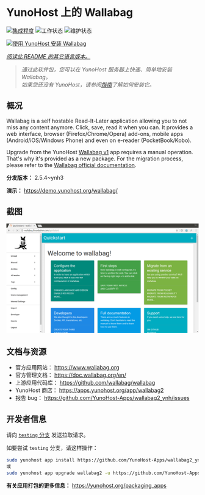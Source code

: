 <!--
注意：此 README 由 <https://github.com/YunoHost/apps/tree/master/tools/readme_generator> 自动生成
请勿手动编辑。
-->

# YunoHost 上的 Wallabag

[![集成程度](https://dash.yunohost.org/integration/wallabag2.svg)](https://ci-apps.yunohost.org/ci/apps/wallabag2/) ![工作状态](https://ci-apps.yunohost.org/ci/badges/wallabag2.status.svg) ![维护状态](https://ci-apps.yunohost.org/ci/badges/wallabag2.maintain.svg)

[![使用 YunoHost 安装 Wallabag](https://install-app.yunohost.org/install-with-yunohost.svg)](https://install-app.yunohost.org/?app=wallabag2)

*[阅读此 README 的其它语言版本。](./ALL_README.md)*

> *通过此软件包，您可以在 YunoHost 服务器上快速、简单地安装 Wallabag。*  
> *如果您还没有 YunoHost，请参阅[指南](https://yunohost.org/install)了解如何安装它。*

## 概况

Wallabag is a self hostable Read-It-Later application allowing you to not miss any content anymore. Click, save, read it when you can.
It provides a web interface, browser (Firefox/Chrome/Opera) add-ons, mobile apps (Android/iOS/Windows Phone) and even on e-reader (PocketBook/Kobo).

Upgrade from the YunoHost [Wallabag v1](https://github.com/YunoHost-Apps/wallabag_ynh) app requires a manual operation. That's why it's provided as a new package. For the migration process, please refer to the [Wallabag official documentation](https://doc.wallabag.org/en/user/import/wallabagv1.html).


**分发版本：** 2.5.4~ynh3

**演示：** <https://demo.yunohost.org/wallabag/>

## 截图

![Wallabag 的截图](./doc/screenshots/screenshot1.webp)

## 文档与资源

- 官方应用网站： <https://www.wallabag.org>
- 官方管理文档： <https://doc.wallabag.org/en/>
- 上游应用代码库： <https://github.com/wallabag/wallabag>
- YunoHost 商店： <https://apps.yunohost.org/app/wallabag2>
- 报告 bug： <https://github.com/YunoHost-Apps/wallabag2_ynh/issues>

## 开发者信息

请向 [`testing` 分支](https://github.com/YunoHost-Apps/wallabag2_ynh/tree/testing) 发送拉取请求。

如要尝试 `testing` 分支，请这样操作：

```bash
sudo yunohost app install https://github.com/YunoHost-Apps/wallabag2_ynh/tree/testing --debug
或
sudo yunohost app upgrade wallabag2 -u https://github.com/YunoHost-Apps/wallabag2_ynh/tree/testing --debug
```

**有关应用打包的更多信息：** <https://yunohost.org/packaging_apps>
